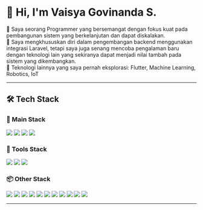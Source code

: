 # 👋 Hi, I'm Vaisya Govinanda S. 

🚀 Saya seorang Programmer yang bersemangat dengan fokus kuat pada pembangunan sistem yang berkelanjutan dan dapat diskalakan.<br/>
🎯 Saya mengkhususkan diri dalam pengembangan backend menggunakan integrasi Laravel, tetapi saya juga senang mencoba pengalaman baru dengan teknologi lain yang sekiranya dapat menjadi nilai tambah pada sistem yang dikembangkan.<br/>
🤖 Teknologi lainnya yang saya pernah eksplorasi: Flutter, Machine Learning, Robotics, IoT<br/>

---

## 🛠️ Tech Stack

### 🧩 Main Stack
<p> <img src="https://img.shields.io/badge/Laravel-FC4C02?style=for-the-badge&logo=laravel&logoColor=white" /> <img src="https://img.shields.io/badge/PHP-777BB4?style=for-the-badge&logo=php&logoColor=white" /> <img src="https://img.shields.io/badge/MySQL-4479A1?style=for-the-badge&logo=mysql&logoColor=white" /> <img src="https://img.shields.io/badge/Tailwind_CSS-06B6D4?style=for-the-badge&logo=tailwind-css&logoColor=white" /> </p>

### 🔧 Tools Stack
<p> <img src="https://img.shields.io/badge/VS%20Code-007ACC?style=for-the-badge&logo=visual-studio-code&logoColor=white" /> <img src="https://img.shields.io/badge/Git-F05032?style=for-the-badge&logo=git&logoColor=white" /> <img src="https://img.shields.io/badge/GitHub-181717?style=for-the-badge&logo=github&logoColor=white" /> </p>

### 📦 Other Stack
<p> <img src="https://img.shields.io/badge/HTML5-E34F26?style=for-the-badge&logo=html5&logoColor=white" /> <img src="https://img.shields.io/badge/CSS3-1572B6?style=for-the-badge&logo=css3&logoColor=white" /> <img src="https://img.shields.io/badge/JavaScript-F7DF1E?style=for-the-badge&logo=javascript&logoColor=black" /> <img src="https://img.shields.io/badge/Bootstrap-7952B3?style=for-the-badge&logo=bootstrap&logoColor=white" /> <img src="https://img.shields.io/badge/GitLab-FC6D26?style=for-the-badge&logo=gitlab&logoColor=white" /> <img src="https://img.shields.io/badge/Flutter-02569B?style=for-the-badge&logo=flutter&logoColor=white" /> <img src="https://img.shields.io/badge/Python-3776AB?style=for-the-badge&logo=python&logoColor=white" /> <img src="https://img.shields.io/badge/ESP32-3C3C3C?style=for-the-badge&logo=espressif&logoColor=white" /> <img src="https://img.shields.io/badge/Raspberry%20Pi-A22846?style=for-the-badge&logo=raspberrypi&logoColor=white" /> <img src="https://img.shields.io/badge/Fusion%20360-FF6D00?style=for-the-badge&logo=autodesk&logoColor=white" /> <img src="https://img.shields.io/badge/EasyEDA-0091C2?style=for-the-badge&logoColor=white" /> </p>

---
